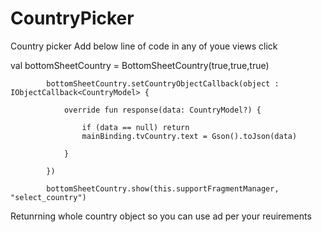 # CountryPicker
Country picker
Add below line of code in any of youe views click 

val bottomSheetCountry = BottomSheetCountry(true,true,true)

            bottomSheetCountry.setCountryObjectCallback(object : IObjectCallback<CountryModel> {
            
                override fun response(data: CountryModel?) {
                
                    if (data == null) return
                    mainBinding.tvCountry.text = Gson().toJson(data)
                    
                }
                
            })
            
            bottomSheetCountry.show(this.supportFragmentManager, "select_country")

Retunrning whole country object so you can use ad per your reuirements
